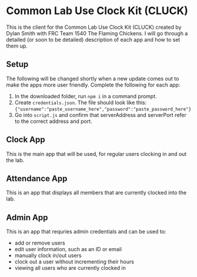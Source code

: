 # Common Lab Use Clock Kit (CLUCK)

This is the client for the Common Lab Use Clock Kit (CLUCK) created by Dylan Smith with FRC Team 1540 The Flaming Chickens.
I will go through a detailed (or soon to be detailed) description of each app and how to set them up.

## Setup
The following will be changed shortly when a new update comes out to make the apps more user friendly.
Complete the following for each app:
1. In the downloaded folder, run `npm i` in a command prompt.
2. Create `credentials.json`. The file should look like this: `{"username":"paste_username_here","password":"paste_password_here"}`
3. Go into `script.js` and confirm that serverAddress and serverPort refer to the correct address and port.

## Clock App

This is the main app that will be used, for regular users clocking in and out the lab.

## Attendance App

This is an app that displays all members that are currently clocked into the lab.

## Admin App

This is an app that requries admin credentials and can be used to:
- add or remove users
- edit user information, such as an ID or email
- manually clock in/out users
- clock out a user without incrementing their hours
- viewing all users who are currently clocked in
